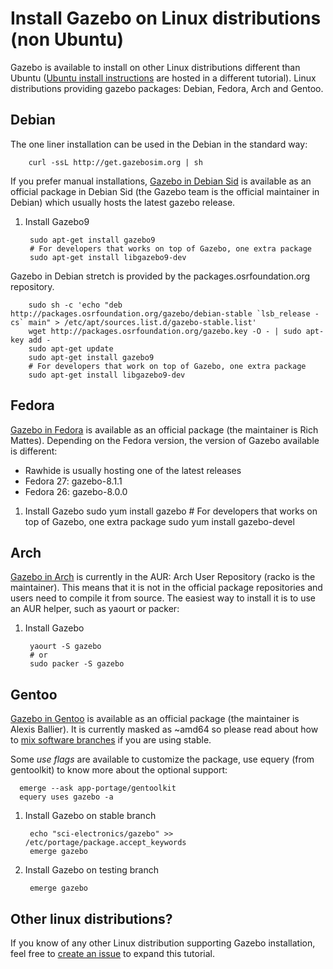 # Install Gazebo on Linux distributions (non Ubuntu)

Gazebo is available to install on other Linux distributions different than Ubuntu
([Ubuntu install instructions](http://gazebosim.org/tutorials?tut=install_ubuntu&cat=install)
are hosted in a different tutorial). Linux distributions providing gazebo packages:
Debian, Fedora, Arch and Gentoo.

## Debian

The one liner installation can be used in the Debian in the standard way:

        curl -ssL http://get.gazebosim.org | sh

If you prefer manual installations, [Gazebo in Debian
Sid](https://packages.debian.org/source/sid/gazebo) is available as an official
package in Debian Sid (the Gazebo team is the official maintainer in Debian)
which usually hosts the latest gazebo release.

1. Install Gazebo9

        sudo apt-get install gazebo9
        # For developers that works on top of Gazebo, one extra package
        sudo apt-get install libgazebo9-dev

Gazebo in Debian stretch is provided by the packages.osrfoundation.org repository.

        sudo sh -c 'echo "deb http://packages.osrfoundation.org/gazebo/debian-stable `lsb_release -cs` main" > /etc/apt/sources.list.d/gazebo-stable.list'
        wget http://packages.osrfoundation.org/gazebo.key -O - | sudo apt-key add -
        sudo apt-get update
        sudo apt-get install gazebo9
        # For developers that work on top of Gazebo, one extra package
        sudo apt-get install libgazebo9-dev

## Fedora

[Gazebo in Fedora](https://apps.fedoraproject.org/packages/gazebo) is available
as an official package (the maintainer is Rich Mattes). Depending on the Fedora
version, the version of Gazebo available is different:

 * Rawhide is usually hosting one of the latest releases
 * Fedora 27: gazebo-8.1.1
 * Fedora 26: gazebo-8.0.0

1. Install Gazebo
        sudo yum install gazebo
        # For developers that works on top of Gazebo, one extra package
        sudo yum install gazebo-devel

## Arch

[Gazebo in Arch](https://aur.archlinux.org/packages/gazebo/) is currently in the AUR:
Arch User Repository (racko is the maintainer). This means that it
is not in the official package repositories and users need to compile it from
source. The easiest way to install it is to use an AUR helper, such as yaourt
or packer:

1. Install Gazebo

        yaourt -S gazebo
        # or
        sudo packer -S gazebo

## Gentoo

[Gazebo in Gentoo](https://packages.gentoo.org/package/sci-electronics/gazebo)
is available as an official package (the maintainer is Alexis Ballier). It is
currently masked as ~amd64 so please read about how to [mix software
branches](https://wiki.gentoo.org/wiki/Handbook:AMD64/Portage/Branches) if you
are using stable.

Some *use flags* are available to customize the package, use equery (from
gentoolkit) to know more about the optional support:

      emerge --ask app-portage/gentoolkit
      equery uses gazebo -a

1. Install Gazebo on stable branch

        echo "sci-electronics/gazebo" >> /etc/portage/package.accept_keywords
        emerge gazebo

1. Install Gazebo on testing branch

        emerge gazebo

## Other linux distributions?

If you know of any other Linux distribution supporting Gazebo installation,
feel free to [create an issue](https://github.com/osrf/gazebo_tutorials/issues)
to expand this tutorial.

